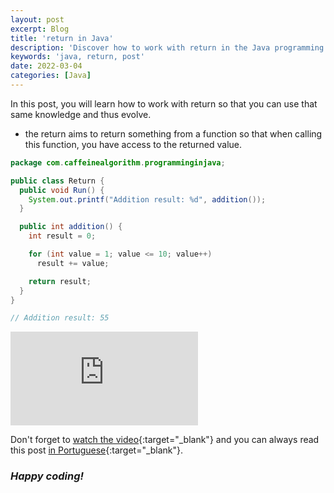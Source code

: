 ```yaml
---
layout: post
excerpt: Blog
title: 'return in Java'
description: 'Discover how to work with return in the Java programming language. Get answers to your questions with the theory and examples presented.'
keywords: 'java, return, post'
date: 2022-03-04
categories: [Java]
---
```


In this post, you will learn how to work with return so that you can use that same knowledge and thus evolve.

- the return aims to return something from a function so that when calling this function, you have access to the returned value.

```java
package com.caffeinealgorithm.programminginjava;

public class Return {
  public void Run() {
    System.out.printf("Addition result: %d", addition());
  }

  public int addition() {
    int result = 0;

    for (int value = 1; value <= 10; value++)
      result += value;

    return result;
  }
}

// Addition result: 55
```

<div class="video-container">
  <iframe src="https://www.youtube.com/embed/hnoGygkv9fw" frameborder="0" allowfullscreen></iframe>
</div>

Don't forget to [watch the video](https://youtu.be/hnoGygkv9fw){:target="\_blank"} and you can always read this post [in Portuguese](https://caffeinealgorithm.com/blog/20220304/return-em-java/){:target="\_blank"}.

### _Happy coding!_
